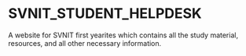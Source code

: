 # SVNIT_STUDENT_HELPDESK
A website for SVNIT first yearites which contains all the study material, resources, and all other necessary information.
